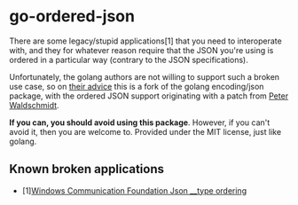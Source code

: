 go-ordered-json
===============

There are some legacy/stupid applications[1] that you need to interoperate with,
and they for whatever reason require that the JSON you're using is ordered in
a particular way (contrary to the JSON specifications).

Unfortunately, the golang authors are not willing to support such a broken use
case, so on [their advice](https://groups.google.com/forum/#!topic/golang-dev/zBQwhm3VfvU)
this is a fork of the golang encoding/json package, with the ordered JSON
support originating with a patch from
[Peter Waldschmidt](https://go-review.googlesource.com/c/7930/).

**If you can, you should avoid using this package**. However, if you can't
avoid it, then you are welcome to. Provided under the MIT license, just like
golang.

Known broken applications 
-------------------------

* [1][Windows Communication Foundation Json __type ordering](https://docs.microsoft.com/en-us/dotnet/framework/wcf/feature-details/stand-alone-json-serialization#type-hint-position-in-json-objects)